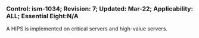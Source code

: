 ### Control: ism-1034; Revision: 7; Updated: Mar-22; Applicability: ALL; Essential Eight:N/A
<p>A HIPS is implemented on critical servers and high-value servers.</p>